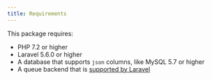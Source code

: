 ```yaml
---
title: Requirements
---
```


This package requires:
- PHP 7.2 or higher 
- Laravel 5.6.0 or higher
- A database that supports `json` columns, like MySQL 5.7 or higher
- A queue backend that is [supported by Laravel](https://laravel.com/docs/5.6/queues#driver-prerequisites)
